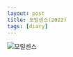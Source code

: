 ```yaml
---
layout: post
title: 모럴센스(2022)
tags: [diary]
---
```


![모럴센스](https://user-images.githubusercontent.com/50545088/157464653-4ca78dad-8eb5-4a26-aff1-a61e4c4fe7cb.jpeg)
